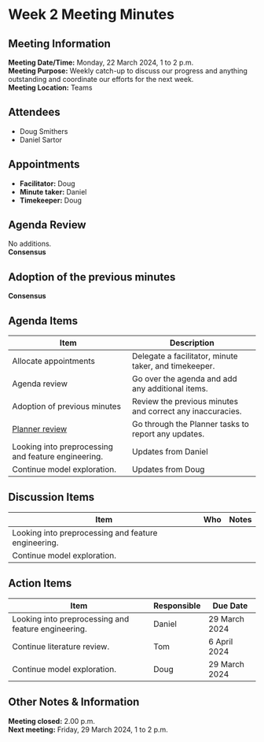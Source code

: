 # Week 2 Meeting Minutes
## Meeting Information
**Meeting Date/Time:** Monday, 22 March 2024, 1 to 2 p.m.  
**Meeting Purpose:** Weekly catch-up to discuss our progress and anything outstanding and coordinate our efforts for the next week.  
**Meeting Location:** Teams  

## Attendees
- Doug Smithers
- Daniel Sartor

## Appointments
- **Facilitator:** Doug  
- **Minute taker:** Daniel  
- **Timekeeper:** Doug  

## Agenda Review

No additions.  
**Consensus**

## Adoption of the previous minutes

**Consensus**

## Agenda Items

Item | Description
---- | ----
Allocate appointments | Delegate a facilitator, minute taker, and timekeeper.
Agenda review | Go over the agenda and add any additional items.
Adoption of previous minutes | Review the previous minutes and correct any inaccuracies.
[Planner review](https://tasks.office.com/unsw.edu.au/en-AU/Home/Planner/#/plantaskboard?groupId=93fb52d4-afc0-45d1-ba1c-d36d026f86cc&planId=DcDuLJxs-0q7Ndw15EU4NMgAFLtO) | Go through the Planner tasks to report any updates.
Looking into preprocessing and feature engineering. | Updates from Daniel 
Continue model exploration. | Updates from Doug 

## Discussion Items
Item | Who | Notes |
---- | ---- | ---- |
Looking into preprocessing and feature engineering. |  
Continue model exploration. |  


## Action Items
| Item | Responsible | Due Date |
| ---- | ---- | ---- |
| Looking into preprocessing and feature engineering. | Daniel | 29 March 2024 |
| Continue literature review. | Tom | 6 April 2024 |
| Continue model exploration. | Doug | 29 March 2024 |


## Other Notes & Information

**Meeting closed:** 2.00 p.m.  
**Next meeting:** Friday, 29 March 2024, 1 to 2 p.m.  


